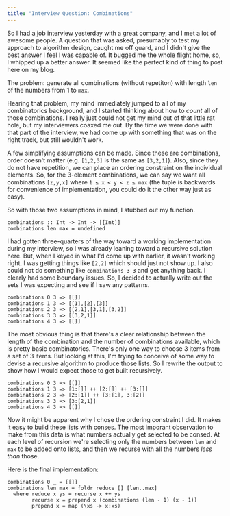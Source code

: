 ```yaml
---
title: "Interview Question: Combinations"
---
```

So I had a job interview yesterday with a great company, and I met a lot of
awesome people. A question that was asked, presumably to test my approach to
algorithm design, caught me off guard, and I didn't give the best answer I
feel I was capable of. It bugged me the whole flight home, so, I whipped up a
better answer. It seemed like the perfect kind of thing to post here on my
blog.

The problem: generate all combinations (without repetiton) with length `len`
of the numbers from 1 to `max`.

Hearing that problem, my mind immediately jumped to all of my combinatorics
background, and I started thinking about how to _count_ all of those
combinations. I really just could not get my mind out of that little rat hole,
but my interviewers coaxed me out. By the time we were done with that part of
the interview, we had come up with something that was on the right track, but
still wouldn't work.

A few simplifying assumptions can be made. Since these are combinations, order
doesn't matter (e.g. `[1,2,3]` is the same as `[3,2,1]`). Also, since they do
not have repetition, we can place an ordering constraint on the individual
elements. So, for the 3-element combinations, we can say we want all
combinations `[z,y,x]` where `1 ≤ x < y < z ≤ max` (the tuple is backwards for
convenience of implementation, you could do it the other way just as easy).

So with those two assumptions in mind, I stubbed out my function.

~~~~ {.code}
combinations :: Int -> Int -> [[Int]]
combinations len max = undefined
~~~~

I had gotten three-quarters of the way toward a working implementation during
my interview, so I was already leaning toward a recursive solution here. But,
when I keyed in what I'd come up with earlier, it wasn't working right. I was
getting things like `[2,2]` which should just not show up. I also could not do
something like `combinations 3 3` and get anything back. I clearly had some
boundary issues. So, I decided to actually write out the sets I was expecting
and see if I saw any patterns.

~~~~ {.code}
combinations 0 3 => [[]]
combinations 1 3 => [[1],[2],[3]]
combinations 2 3 => [[2,1],[3,1],[3,2]]
combinations 3 3 => [[3,2,1]]
combinations 4 3 => [[]]
~~~~

The most obvious thing is that there's a clear relationship between the length
of the combination and the number of combinations available, which is pretty
basic combinatorics. There's only one way to choose 3 items from a set of 3
items. But looking at this, I'm trying to conceive of some way to devise a
recursive algorithm to produce those lists. So I rewrite the output to show
how I would expect those to get built recursively.

~~~~ {.code}
combinations 0 3 => [[]]
combinations 1 3 => [1:[]] ++ [2:[]] ++ [3:[]]
combinations 2 3 => [2:[1]] ++ [3:[1], 3:[2]]
combinations 3 3 => [3:[2,1]]
combinations 4 3 => [[]]
~~~~

Now it might be apparent why I chose the ordering constraint I did. It makes
it easy to build these lists with conses. The most imporant observation to
make from this data is what numbers actually get selected to be consed. At
each level of recursion we're selecting only the numbers between `len` and
`max` to be added onto lists, and then we recurse with all the numbers _less
than_ those.

Here is the final implementation:

~~~~ {.code}
combinations 0 _ = [[]]
combinations len max = foldr reduce [] [len..max]
  where reduce x ys = recurse x ++ ys
        recurse x = prepend x (combinations (len - 1) (x - 1))
        prepend x = map (\xs -> x:xs)
~~~~
